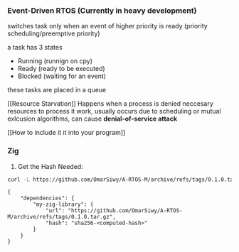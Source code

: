 ### Event-Driven RTOS (Currently in heavy development)

switches task only when an event of higher priority is ready (priority scheduling/preemptive priority)

a task has 3 states

- Running (runnign on cpy)
- Ready (ready to be executed)
- Blocked (waiting for an event)

these tasks are placed in a queue

[[Resource Starvation]]
Happens when a process is denied neccesary resources to process it work, usually occurs due to scheduling or mutual exlcusion algorithms, can cause **denial-of-service attack**

[[How to include it it into your program]]
### Zig

1. Get the Hash Needed:
```bash
curl -L https://github.com/OmarSiwy/A-RTOS-M/archive/refs/tags/0.1.0.tar.gz | sha256sum
```

``` Zig
{
    "dependencies": {
        "my-zig-library": {
            "url": "https://github.com/OmarSiwy/A-RTOS-M/archive/refs/tags/0.1.0.tar.gz",
            "hash": "sha256-<computed-hash>"
        }
    }
}

```
